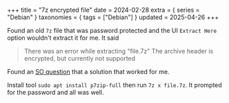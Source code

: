 +++
title = "7z encrypted file"
date = 2024-02-28
extra = { series = "Debian" }
taxonomies = { tags = ["Debian"] }
updated = 2025-04-26
+++

Found an old `7z` file that was password protected and the UI `Extract Here` option wouldn't extract it for me. It said

> There was an error while extracting "file.7z"
> The archive header is encrypted, but currently not supported

Found an [SO question](https://askubuntu.com/questions/13474/how-do-i-extract-a-password-protected-7z-file) that a solution that worked for me.

Install tool `sudo apt install p7zip-full` then run `7z x file.7z`.
It prompted for the password and all was well.
